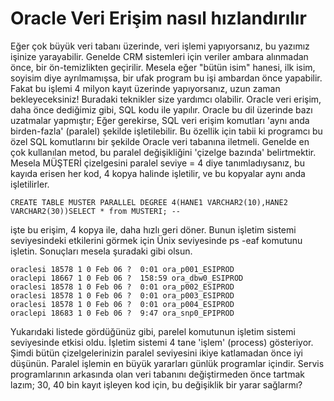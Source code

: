 # Oracle Veri Erişim nasıl hızlandırılır

Eğer çok büyük veri tabanı üzerinde, veri işlemi yapıyorsanız, bu
yazımız işinize yarayabilir. Genelde CRM sistemleri için veriler
ambara alınmadan önce, bir ön-temizlikten geçirilir. Mesela eğer
"bütün isim" hanesi, ilk isim, soyisim diye ayrılmamışsa, bir ufak
program bu işi ambardan önce yapabilir. Fakat bu işlemi 4 milyon kayıt
üzerinde yapıyorsanız, uzun zaman bekleyeceksiniz! Buradaki teknikler
size yardımcı olabilir.  Oracle veri erişim, daha önce dediğimiz gibi,
SQL kodu ile yapılır. Oracle bu dil üzerinde bazı uzatmalar yapmıştır;
Eğer gerekirse, SQL veri erişim komutları 'aynı anda birden-fazla'
(paralel) şekilde işletilebilir. Bu özellik için tabii ki programcı bu
özel SQL komutlarını bir şekilde Oracle veri tabanına iletmeli.
Genelde en çok kullanılan metod, bu paralel değişikliğini 'çizelge
bazında' belirtmektir. Mesela MÜŞTERİ çizelgesini paralel seviye = 4
diye tanımladıysanız, bu kayıda erisen her kod, 4 kopya halinde
işletilir, ve bu kopyalar aynı anda işletilirler.

```
CREATE TABLE MUSTER PARALLEL DEGREE 4(HANE1 VARCHAR2(10),HANE2
VARCHAR2(30))SELECT * from MUSTERI; --
```

işte bu erişim, 4 kopya ile, daha hızlı geri döner.  Bunun işletim
sistemi seviyesindeki etkilerini görmek için Ünix seviyesinde ps -eaf
komutunu işletin. Sonuçları mesela şuradaki gibi olsun.

```
oraclesi 18578 1 0 Feb 06 ?  0:01 ora_p001_ESIPROD
oraclepi 18667 1 0 Feb 06 ?  158:59 ora_dbw0_ESIPROD
oraclesi 18578 1 0 Feb 06 ?  0:01 ora_p002_ESIPROD
oraclesi 18578 1 0 Feb 06 ?  0:01 ora_p003_ESIPROD
oraclesi 18578 1 0 Feb 06 ?  0:01 ora_p004_ESIPROD
oraclepi 18683 1 0 Feb 06 ?  9:47 ora_snp0_EPIPROD
```

Yukarıdaki listede gördüğünüz gibi, parelel komutunun işletim sistemi
seviyesinde etkisi oldu. İşletim sistemi 4 tane 'işlem' (process)
gösteriyor.  Şimdi bütün çizelgelerinizin paralel seviyesini ikiye
katlamadan önce iyi düşünün. Paralel işlemin en büyük yararları günlük
programlar içindir. Servis programlarının arkasında olan veri tabanını
değiştirmeden önce tartmak lazım; 30, 40 bin kayıt işleyen kod için,
bu değişiklik bir yarar sağlarmı?





